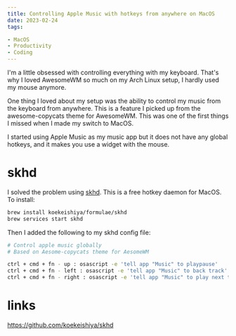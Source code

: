 ```yaml
---
title: Controlling Apple Music with hotkeys from anywhere on MacOS
date: 2023-02-24
tags:

- MacOS
- Productivity
- Coding
---
```


I'm a little obsessed with controlling everything with my keyboard. That's why I loved AwesomeWM so much on my Arch Linux setup, I hardly used my mouse anymore.

One thing I loved about my setup was the ability to control my music from the keyboard from anywhere. This is a feature I picked up from the awesome-copycats theme for AwesomeWM. This was one of the first things I missed when I made my switch to MacOS. 

I started using Apple Music as my music app but it does not have any global hotkeys, and it makes you use a widget with the mouse.

# skhd

I solved the problem using [skhd](https://github.com/koekeishiya/skhd). This is a free hotkey daemon for MacOS. To install:

```bash
brew install koekeishiya/formulae/skhd
brew services start skhd
```
Then I added the following to my skhd config file:

```bash
# Control apple music globally
# Based on Aesome-copycats theme for AesomeWM

ctrl + cmd + fn - up : osascript -e 'tell app "Music" to playpause'
ctrl + cmd + fn - left : osascript -e 'tell app "Music" to back track'
ctrl + cmd + fn - right : osascript -e 'tell app "Music" to play next track'
```

# links

https://github.com/koekeishiya/skhd
